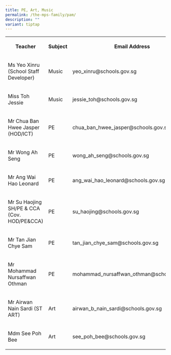 ```yaml
---
title: PE, Art, Music
permalink: /the-mps-family/pam/
description: ""
variant: tiptap
---
```

<table><tbody><tr><th rowspan="1" colspan="1"><p>Teacher</p></th><th rowspan="1" colspan="1"><p>Subject</p></th><th rowspan="1" colspan="1"><p>Email Address</p></th></tr><tr><td rowspan="1" colspan="1"><p>Ms Yeo Xinru (School Staff Developer)</p></td><td rowspan="1" colspan="1"><p>Music</p></td><td rowspan="1" colspan="1"><p>yeo_xinru@schools.gov.sg</p></td></tr><tr><td rowspan="1" colspan="1"><p>Miss Toh Jessie</p></td><td rowspan="1" colspan="1"><p>Music</p></td><td rowspan="1" colspan="1"><p>jessie_toh@schools.gov.sg</p></td></tr><tr><td rowspan="1" colspan="1"><p>Mr Chua Ban Hwee Jasper (HOD/ICT)</p></td><td rowspan="1" colspan="1"><p>PE</p></td><td rowspan="1" colspan="1"><p>chua_ban_hwee_jasper@schools.gov.sg</p></td></tr><tr><td rowspan="1" colspan="1"><p>Mr Wong Ah Seng</p></td><td rowspan="1" colspan="1"><p>PE</p></td><td rowspan="1" colspan="1"><p>wong_ah_seng@schools.gov.sg</p></td></tr><tr><td rowspan="1" colspan="1"><p>Mr Ang Wai Hao Leonard</p></td><td rowspan="1" colspan="1"><p>PE</p></td><td rowspan="1" colspan="1"><p>ang_wai_hao_leonard@schools.gov.sg</p></td></tr><tr><td rowspan="1" colspan="1"><p>Mr Su Haojing SH/PE &amp; CCA (Cov. HOD/PE&amp;CCA)</p></td><td rowspan="1" colspan="1"><p>PE</p></td><td rowspan="1" colspan="1"><p>su_haojing@schools.gov.sg</p></td></tr><tr><td rowspan="1" colspan="1"><p>Mr Tan Jian Chye Sam</p></td><td rowspan="1" colspan="1"><p>PE</p></td><td rowspan="1" colspan="1"><p>tan_jian_chye_sam@schools.gov.sg</p></td></tr><tr><td rowspan="1" colspan="1"><p>Mr Mohammad Nursaffwan Othman</p></td><td rowspan="1" colspan="1"><p>PE</p></td><td rowspan="1" colspan="1"><p>mohammad_nursaffwan_othman@schools.gov.sg</p></td></tr><tr><td rowspan="1" colspan="1"><p>Mr Airwan Nain Sardi (ST ART)</p></td><td rowspan="1" colspan="1"><p>Art</p></td><td rowspan="1" colspan="1"><p>airwan_b_nain_sardi@schools.gov.sg</p></td></tr><tr><td rowspan="1" colspan="1"><p>Mdm See Poh Bee</p></td><td rowspan="1" colspan="1"><p>Art</p></td><td rowspan="1" colspan="1"><p>see_poh_bee@schools.gov.sg</p></td></tr></tbody></table><p></p>